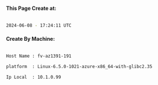 
   
#### This Page Create at:

```bash

2024-06-08 - 17:24:11 UTC

```

#### Create By Machine:

```bash

Host Name : fv-az1391-191

platform  : Linux-6.5.0-1021-azure-x86_64-with-glibc2.35

Ip Local  : 10.1.0.99

```

